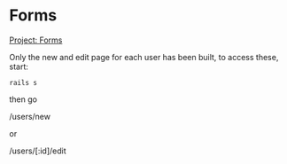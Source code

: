 # Forms
<p><a href="https://www.theodinproject.com/paths/full-stack-ruby-on-rails/courses/ruby-on-rails/lessons/forms">Project: Forms</a></p>

<p>Only the new and edit page for each user has been built, to access these, start:</p>
<p><code>rails s</code></p>
<p>then go</p>
<p>/users/new</p>
<p>or</p>
<p>/users/[:id]/edit</p>
